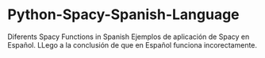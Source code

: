 # Python-Spacy-Spanish-Language
Diferents Spacy Functions in Spanish
Ejemplos de aplicación de Spacy en Español. LLego a la conclusión de que en Español funciona incorectamente.
